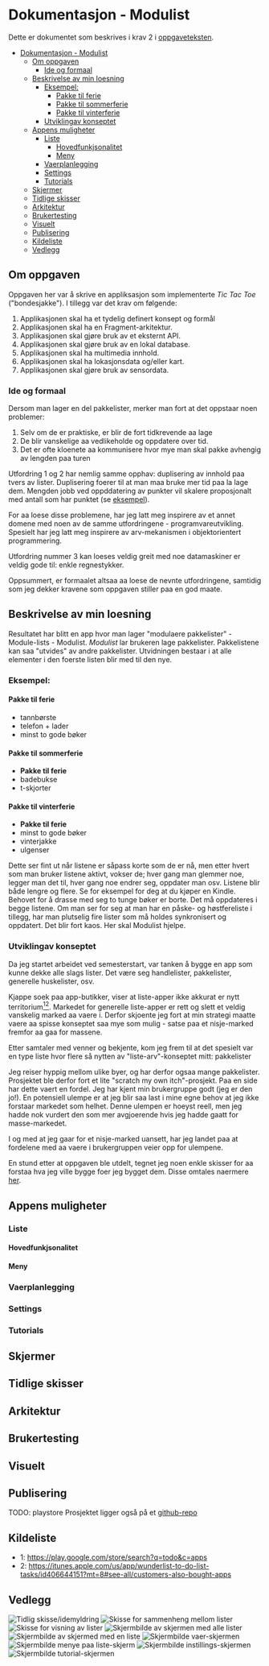 
# Dokumentasjon - Modulist  
Dette er dokumentet som beskrives i krav 2 i [oppgaveteksten](./oppgavetekst.pdf).

- [Dokumentasjon - Modulist](#dokumentasjon---modulist)
  - [Om oppgaven](#om-oppgaven)
    - [Ide og formaal](#ide-og-formaal)
  - [Beskrivelse av min loesning](#beskrivelse-av-min-loesning)
    - [Eksempel:](#eksempel)
      - [Pakke til ferie](#pakke-til-ferie)
      - [Pakke til sommerferie](#pakke-til-sommerferie)
      - [Pakke til vinterferie](#pakke-til-vinterferie)
    - [Utviklingav konseptet](#utviklingav-konseptet)
  - [Appens muligheter](#appens-muligheter)
    - [Liste](#liste)
      - [Hovedfunkjsonalitet](#hovedfunkjsonalitet)
      - [Meny](#meny)
    - [Vaerplanlegging](#vaerplanlegging)
    - [Settings](#settings)
    - [Tutorials](#tutorials)
  - [Skjermer](#skjermer)
  - [Tidlige skisser](#tidlige-skisser)
  - [Arkitektur](#arkitektur)
  - [Brukertesting](#brukertesting)
  - [Visuelt](#visuelt)
  - [Publisering](#publisering)
  - [Kildeliste](#kildeliste)
  - [Vedlegg](#vedlegg)

## Om oppgaven 
Oppgaven her var å skrive en appliksasjon som implementerte _Tic Tac Toe_ ("bondesjakke"). I tillegg var det krav om følgende: 
1. Applikasjonen skal ha et tydelig definert konsept og formål
2. Applikasjonen skal ha en Fragment-arkitektur.
3. Applikasjonen skal gjøre bruk av et eksternt API. 
4. Applikasjonen skal gjøre bruk av en lokal database. 
5. Applikasjonen skal ha multimedia innhold.
6. Applikasjonen skal ha lokasjonsdata og/eller kart.
7. Applikasjonen skal gjøre bruk av sensordata.


### Ide og formaal 
Dersom man lager en del pakkelister, merker man fort at det oppstaar noen problemer: 
1. Selv om de er praktiske, er blir de fort tidkrevende aa lage
2. De blir vanskelige aa vedlikeholde og oppdatere over tid. 
3. Det er ofte kloenete aa kommunisere hvor mye man skal pakke avhengig av lengden paa turen

Utfordring 1 og 2 har nemlig samme opphav: duplisering av innhold paa tvers av lister. Duplisering foerer til at man maa bruke mer tid paa la lage dem. Mengden jobb ved oppddatering av punkter vil skalere proposjonalt med antall som har punktet (se [eksempel](#eksempel)). 

For aa loese disse problemene, har jeg latt meg inspirere av et annet domene med noen av de samme utfordringene - programvareutvikling. Spesielt har jeg latt meg inspirere av arv-mekanismen i objektorientert programmering. 

Utfordring nummer 3 kan loeses veldig greit med noe datamaskiner er veldig gode til: enkle regnestykker. 

Oppsummert, er formaalet altsaa aa loese de nevnte utfordringene, samtidig som jeg dekker kravene som oppgaven stiller paa en god maate. 

## Beskrivelse av min loesning 
Resultatet har blitt en app hvor man lager "modulaere pakkelister" - Module-lists - Modulist.
_Modulist_ lar brukeren lage pakkelister. Pakkelistene kan saa "utvides" av andre pakkelister. Utvidningen bestaar i at alle elementer i den foerste listen blir med til den nye. 


### Eksempel:

#### Pakke til ferie
* tannbørste
* telefon + lader
* minst to gode bøker

#### Pakke til sommerferie
* __Pakke til ferie__
* badebukse
* t-skjorter

#### Pakke til vinterferie
* __Pakke til ferie__
* minst to gode bøker
* vinterjakke
* ulgenser

Dette ser fint ut når listene er såpass korte som de er nå, men etter hvert som man bruker listene aktivt, vokser de; hver gang man glemmer noe, legger man det til, hver gang noe endrer seg, oppdater man osv. Listene blir både lengre og flere. Se for eksempel for deg at du kjøper en Kindle. Behovet for å drasse med seg to
tunge bøker er borte. Det må oppdateres i begge listene. Om man ser for seg at man har en påske- og høstfereliste
i tillegg, har man plutselig fire lister som må holdes synkronisert og oppdatert. Det blir fort kaos.
Her skal Modulist hjelpe.

### Utviklingav konseptet
Da jeg startet arbeidet ved semesterstart, var tanken å bygge en app som kunne dekke alle slags lister. Det være seg handlelister, pakkelister, generelle huskelister, osv.

Kjappe soek paa app-butikker, viser at liste-apper ikke akkurat er nytt territorium[<sup>1</sup>](#1)[<sup>2</sup>](#2). Markedet for generelle liste-apper er rett og slett et veldig vanskelig marked aa vaere i. Derfor skjoente jeg fort at min strategi maatte vaere aa spisse konseptet saa mye som mulig - satse paa et nisje-marked fremfor aa gaa for massene. 

Etter samtaler med venner og bekjente, kom jeg frem til at det spesielt var en type liste hvor flere så nytten av "liste-arv"-konseptet mitt:
pakkelister

Jeg reiser hyppig mellom ulike byer, og har derfor ogsaa mange pakkelister. Prosjektet ble derfor fort et lite "scratch my own itch"-prosjekt. Paa en side har dette vaert en fordel. Jeg har kjent min brukergruppe godt (jeg er den jo!). En potensiell ulempe er at jeg blir saa last i mine egne behov at jeg ikke forstaar markedet som helhet. Denne ulempen er hoeyst reell, men jeg hadde nok vurdert den som mer avgjoerende hvis jeg hadde gaatt for masse-markedet. 

I og med at jeg gaar for et nisje-marked uansett, har jeg landet paa at fordelene med aa vaere i brukergruppen veier opp for ulempene. 

En stund etter at oppgaven ble utdelt, tegnet jeg noen enkle skisser for aa forstaa hva jeg ville bygge foer jeg bygget dem. Disse omtales naermere [her](#tidilge-skisser).

## Appens muligheter 
### Liste
#### Hovedfunkjsonalitet
#### Meny  
### Vaerplanlegging 
### Settings 
### Tutorials 


## Skjermer 

## Tidlige skisser 

## Arkitektur 

## Brukertesting 

## Visuelt

## Publisering 
TODO: playstore 
Prosjektet ligger også på et [github-repo](https://github.com/olaven/modulist)


## Kildeliste 
* <span id="1">1:</span> https://play.google.com/store/search?q=todo&c=apps
* <span id="2">2:</span> https://itunes.apple.com/us/app/wunderlist-to-do-list-tasks/id406644151?mt=8#see-all/customers-also-bought-apps

## Vedlegg
![Tidlig skisse/idemyldring](photos/sketches/early_sketch.png) 
![Skisse for sammenheng mellom lister](photos/sketches/list_flow.png) 
![Skisse for visning av lister](photos/sketches/list_view.png) 
![Skjermbilde av skjermen med alle lister](photos/screenshots/lists.png)
![Skjermbilde av skjermed med en liste](photos/screenshots/list.png) 
![Skjermbilde vaer-skjermen](photos/screenshots/weather.png) 
![Skjermbilde menye paa liste-skjerm](photos/screenshots/list-options.png) 
![Skjermbilde instillings-skjermen](photos/screenshots/settings.png) 
![Skjermbilde tutorial-skjermen](photos/screenshots/tutorials.png) 